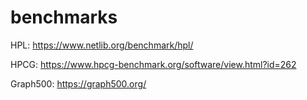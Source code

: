 # benchmarks

HPL: https://www.netlib.org/benchmark/hpl/

HPCG: https://www.hpcg-benchmark.org/software/view.html?id=262

Graph500: https://graph500.org/
